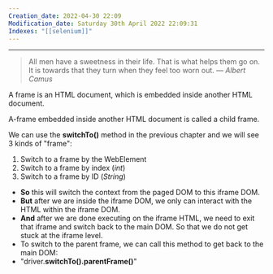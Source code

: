 ```yaml
---
Creation_date: 2022-04-30 22:09
Modification_date: Saturday 30th April 2022 22:09:31
Indexes: "[[selenium]]"
---
```


----


> All men have a sweetness in their life. That is what helps them go on. It is towards that they turn when they feel too worn out.
> — <cite>Albert Camus</cite>

A frame is an HTML document, which is embedded inside another HTML document.

A-frame embedded inside another HTML document is called a child frame.

We can use the **switchTo()** method in the previous chapter and we will see 3 kinds of "frame":

1.  Switch to a frame by the WebElement
2.  Switch to a frame by index (_int_)
3.  Switch to a frame by ID (_String_)

-   **So** this will switch the context from the paged DOM to this iframe DOM.
-   **But** after we are inside the iframe DOM, we only can interact with the HTML within the iframe DOM.
-   **And** after we are done executing on the iframe HTML, we need to exit that iframe and switch back to the main DOM. So that we do not get stuck at the iframe level.
-   To switch to the parent frame, we can call this method to get back to the main DOM:
-   "driver.**switchTo().parentFrame()**"